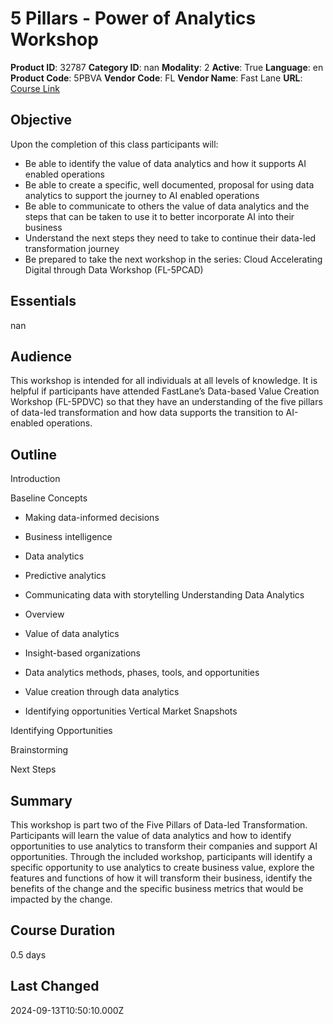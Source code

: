 # 5 Pillars - Power of Analytics Workshop

**Product ID**: 32787
**Category ID**: nan
**Modality**: 2
**Active**: True
**Language**: en
**Product Code**: 5PBVA
**Vendor Code**: FL
**Vendor Name**: Fast Lane
**URL**: [Course Link](https://www.fastlaneus.com/course/training-5pbva)

## Objective
Upon the completion of this class participants will:



- Be able to identify the value of data analytics  and how it supports AI enabled operations
- Be able to create a specific, well documented, proposal for using data analytics  to support the journey to AI enabled operations
- Be able to communicate to others the value of data analytics and the steps that can be taken to use it to better incorporate AI into their business
- Understand the next steps they need to take to continue their data-led transformation  journey
- Be prepared to take the next workshop in the series: Cloud Accelerating Digital through Data Workshop (FL-5PCAD)

## Essentials
nan

## Audience
This workshop is intended for all individuals at all levels of knowledge. It is helpful if participants have attended FastLane’s Data-based Value Creation Workshop  (FL-5PDVC) so that they have an understanding of the five pillars of data-led transformation and how data supports the transition to AI-enabled operations.

## Outline
Introduction


Baseline Concepts 


- Making data-informed decisions
- Business intelligence
- Data analytics
- Predictive analytics
- Communicating data with storytelling
Understanding Data Analytics


- Overview
- Value of data analytics
- Insight-based organizations
- Data analytics methods, phases, tools, and opportunities
- Value creation through data analytics
- Identifying opportunities
Vertical Market Snapshots 

Identifying Opportunities 

Brainstorming

Next Steps

## Summary
This workshop is part two of the Five Pillars of Data-led Transformation. Participants will learn the value of data analytics and how to identify opportunities to use analytics to transform their companies and support AI opportunities. Through the included workshop, participants will identify a specific opportunity to use analytics to create business value, explore the features and functions of how it will transform their business, identify the benefits of the change and the specific business metrics that would be impacted by the change.

## Course Duration
0.5 days

## Last Changed
2024-09-13T10:50:10.000Z
